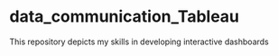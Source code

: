 # data_communication_Tableau
This repository depicts my skills in developing interactive dashboards
